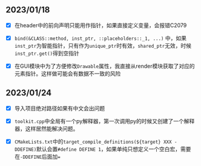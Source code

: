 ## 2023/01/18

- [x] 在header中的前向声明只能用作指针，如果直接定义变量，会报错C2079
- [x] `bind(&CLASS::method, inst_ptr, ::placeholders::_1, ...)` 中，如果`inst_ptr`为智能指针，只有作为`unique_ptr`时有效，`shared_ptr`无效，时候`inst_ptr.get()`得到空指针

- [x] 在GUI模块中为了方便修改`Drawable`属性，我直接从render模块获取了对应的元素指针。这样做可能会有数据不一致的风险

## 2023/01/24

- [x] 导入项目绝对路径如果有中文会出问题

- [x] `toolkit.cpp`中全局有一个py解释器，第一次调用py的时候又创建了一个解释器，这样居然能解决问题。
- [x] `CMakeLists.txt`中的`target_compile_definitions(${target} XXX -DDEFINE)`默认会置`#define DEFINE 1`，如果单纯只想定义一个空白宏，需要在`-DDEFINE`后面加`=`

